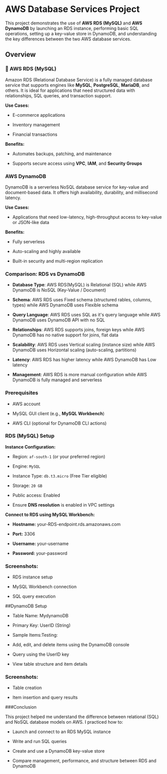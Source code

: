 # AWS Database Services Project

This project demonstrates the use of **AWS RDS (MySQL)** and **AWS DynamoDB** by launching an RDS instance, performing basic SQL operations, setting up a key-value store in DynamoDB, and understanding the key differences between the two AWS database services.

## Overview

### 📘 AWS RDS (MySQL)

Amazon RDS (Relational Database Service) is a fully managed database service that supports engines like **MySQL**, **PostgreSQL**, **MariaDB**, and others. It is ideal for applications that need structured data with relationships, SQL queries, and transaction support.

**Use Cases:**

- E-commerce applications  

- Inventory management  

- Financial transactions  

**Benefits:**

- Automates backups, patching, and maintenance  

- Supports secure access using **VPC**, **IAM**, and **Security Groups**


### AWS DynamoDB

DynamoDB is a serverless NoSQL database service for key-value and document-based data. It offers high availability, durability, and millisecond latency.

**Use Cases:**

- Applications that need low-latency, high-throughput access to key-value or JSON-like data

**Benefits:**

- Fully serverless

- Auto-scaling and highly available

- Built-in security and multi-region replication

### Comparison: RDS vs DynamoDB

- **Database Type**: AWS RDS(MySQL) is Relational (SQL) while AWS DynamoDB is NoSQL (Key-Value / Document)

- **Schema**: AWS RDS uses Fixed schema (structured rables, columns, types) while AWS DynamoDB uses Flexible schema                  

- **Query Language**: AWS RDS uses SQL as it's query language while AWS DynamoDB uses DynamoDB API with no SQL

- **Relationships**: AWS RDS supports joins, foreign keys while AWS DynamoDB has no native support for joins, flat data              

- **Scalability**: AWS RDS uses Vertical scaling (instance size) while AWS DynamoDB uses Horizontal scaling (auto-scaling, partitions) 

- **Latency**: AWS RDS has higher latency while AWS DynamoDB has Low latency                      

- **Management**: AWS RDS is more manual configuration while AWS DynamoDB is fully managed and serverless     

### Prerequisites

- AWS account

- MySQL GUI client (e.g., **MySQL Workbench**)

- AWS CLI (optional for DynamoDB CLI actions)

### RDS (MySQL) Setup

**Instance Configuration:**

- Region: `af-south-1` (or your preferred region)

- Engine: `MySQL`

- Instance Type: `db.t3.micro` (Free Tier eligible)

- Storage: `20 GB`

- Public access: Enabled

- Ensure **DNS resolution** is enabled in VPC settings

**Connect to RDS using MySQL Workbench:**

- **Hostname:** your-RDS-endpoint.rds.amazonaws.com  

- **Port:** 3306  

- **Username:** your-username  

- **Password:** your-password  

### Screenshots:

- RDS instance setup

- MySQL Workbench connection

- SQL query execution

##DynamoDB Setup

- Table Name: MydynamoDB

- Primary Key: UserID (String)

- Sample Items:Testing:

- Add, edit, and delete items using the DynamoDB console

- Query using the UserID key

- View table structure and item details

### Screenshots:

- Table creation

- Item insertion and query results

###Conclusion

This project helped me understand the difference between relational (SQL) and NoSQL database models on AWS. I practiced how to:

- Launch and connect to an RDS MySQL instance

- Write and run SQL queries

- Create and use a DynamoDB key-value store

- Compare management, performance, and structure between RDS and DynamoDB
